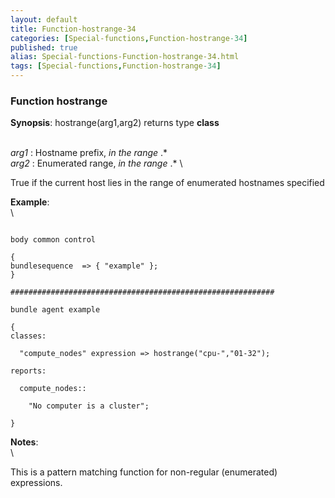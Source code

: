 ```yaml
---
layout: default
title: Function-hostrange-34
categories: [Special-functions,Function-hostrange-34]
published: true
alias: Special-functions-Function-hostrange-34.html
tags: [Special-functions,Function-hostrange-34]
---
```


### Function hostrange

**Synopsis**: hostrange(arg1,arg2) returns type **class**

\
 *arg1* : Hostname prefix, *in the range* .\* \
 *arg2* : Enumerated range, *in the range* .\* \

True if the current host lies in the range of enumerated hostnames
specified

**Example**:\
 \

~~~~ {.verbatim}

body common control

{
bundlesequence  => { "example" };
}

###########################################################

bundle agent example

{     
classes:

  "compute_nodes" expression => hostrange("cpu-","01-32");

reports:

  compute_nodes::

    "No computer is a cluster";

}
~~~~

**Notes**:\
 \

This is a pattern matching function for non-regular (enumerated)
expressions.
